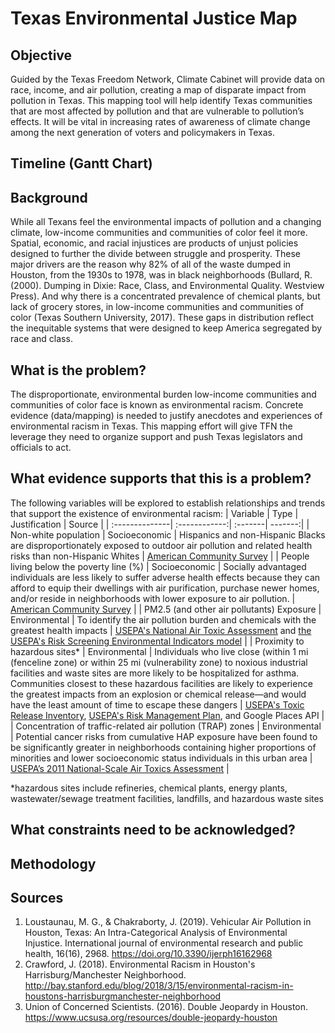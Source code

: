 # Texas Environmental Justice Map

## Objective
Guided by the Texas Freedom Network, Climate Cabinet will provide data on race, income, and air pollution, creating a map of disparate impact from pollution in Texas. This mapping tool will help identify Texas communities that are most affected by pollution and that are vulnerable to pollution’s effects. It will be vital in increasing rates of awareness of climate change among the next generation of voters and policymakers in Texas.

## Timeline (Gantt Chart)

## Background
While all Texans feel the environmental impacts of pollution and a changing climate, low-income communities and communities of color feel it more. Spatial, economic, and racial injustices are products of unjust policies designed to further the divide between struggle and prosperity. These major drivers are the reason why 82% of all of the waste dumped in Houston, from the 1930s to 1978, was in black neighborhoods (Bullard, R. (2000). Dumping in Dixie: Race, Class, and Environmental Quality. Westview Press). And why there is a concentrated prevalence of chemical plants, but lack of grocery stores, in low-income communities and communities of color (Texas Southern University, 2017). These gaps in distribution reflect the inequitable systems that were designed to keep America segregated by race and class. 

## What is the problem?
The disproportionate, environmental burden low-income communities and communities of color face is known as environmental racism. Concrete evidence (data/mapping) is needed to justify anecdotes and experiences of environmental racism in Texas. This mapping effort will give TFN the leverage they need to organize support and push Texas legislators and officials to act.

## What evidence supports that this is a problem?
The following variables will be explored to establish relationships and trends that support the existence of environmental racism:
| Variable       | Type  | Justification | Source  |
| :--------------| :------------:| :-------| -------:|
| Non-white population       | Socioeconomic | Hispanics and non-Hispanic Blacks are disproportionately exposed to outdoor air pollution and related health risks than non-Hispanic Whites       | [American Community Survey](https://www.census.gov/programs-surveys/acs/data.html) |
| People living below the poverty line (%)    | Socioeconomic      | Socially advantaged individuals are less likely to suffer adverse health effects because they can afford to equip their dwellings with air purification, purchase newer homes, and/or reside in neighborhoods with lower exposure to air pollution.   | [American Community Survey](https://www.census.gov/programs-surveys/acs/data.html) |
| PM2.5 (and other air pollutants) Exposure | Environmental   | To identify the air pollution burden and chemicals with the greatest health impacts  | [USEPA's National Air Toxic Assessment](https://www.epa.gov/national-air-toxics-assessment/2014-national-air-toxics-assessment) and [the USEPA's Risk Screening Environmental Indicators model](https://www.epa.gov/rsei)  |
| Proximity to hazardous sites* | Environmental  | Individuals who live close (within 1 mi (fenceline zone) or within 25 mi (vulnerability zone) to noxious industrial facilities and waste sites are more likely to be hospitalized for asthma. Communities closest to these hazardous facilities are likely to experience the greatest impacts from an explosion or chemical release—and would have the least amount of time to escape these dangers | [USEPA's Toxic Release Inventory](https://www.epa.gov/toxics-release-inventory-tri-program), [USEPA's Risk Management Plan](https://rtk.rjifuture.org/rmp/location_search/search_by_location/?city=&county=&state=TX), and Google Places API |
| Concentration of traffic-related air pollution (TRAP) zones | Environmental   | Potential cancer risks from cumulative HAP exposure have been found to be significantly greater in neighborhoods containing higher proportions of minorities and lower socioeconomic status individuals in this urban area  | [USEPA’s 2011 National-Scale Air Toxics Assessment](https://www.epa.gov/national-air-toxics-assessment/2011-national-air-toxics-assessment) |

*hazardous sites include refineries, chemical plants, energy plants, wastewater/sewage treatment facilities, landfills, and hazardous waste sites

## What constraints need to be acknowledged?

## Methodology

## Sources
1. Loustaunau, M. G., & Chakraborty, J. (2019). Vehicular Air Pollution in Houston, Texas: An Intra-Categorical Analysis of Environmental Injustice. International journal of environmental research and public health, 16(16), 2968. https://doi.org/10.3390/ijerph16162968
2. Crawford, J. (2018). Environmental Racism in Houston's Harrisburg/Manchester Neighborhood. http://bay.stanford.edu/blog/2018/3/15/environmental-racism-in-houstons-harrisburgmanchester-neighborhood
3.  Union of Concerned Scientists. (2016). Double Jeopardy in Houston. https://www.ucsusa.org/resources/double-jeopardy-houston
